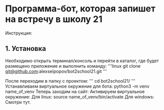 # Программа-бот, которая запишет на встречу в школу 21 #

Инструкция:

## 1. Установка ##

Необходимо открыть терминал/консоль и перейти в каталог, где будет размещено приложение и выполнить команду: 
'''linux
git clone git@github.com:alexseipopov/bot2school21.git
'''

После переходим в папку с проектом:
'''
cd bot2school21/
'''
Устанавливаем виртуальное окружение для бота:
python3 -m venv name_of_venv
Теперь заходим на сайт: 
Активируем виртуальное окружение:
Для linux: 
source name_of_venv/bin/activate
Для windows:
Смотри тут.
